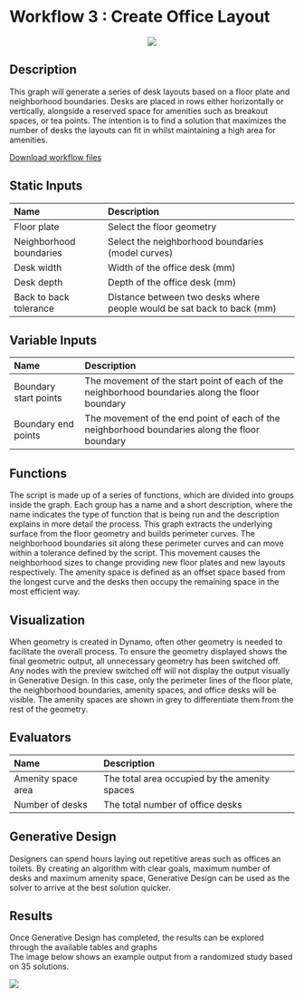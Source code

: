 # Workflow 3 : Create Office Layout

<p align="center">
  <img src="../../assets/sample/workflow31.gif">
</p>

## Description

This graph will generate a series of desk layouts based on a floor plate and neighborhood boundaries. Desks are placed in rows either horizontally or vertically, alongside a reserved space for amenities such as breakout spaces, or tea points. The intention is to find a solution that maximizes the number of desks the layouts can fit in whilst maintaining a high area for amenities. 

[Download workflow files](https://github.com/DynamoDS/RefineryPrimer/releases/download/samples-v1/04-02-03_Office-layout.zip)

## Static Inputs

| Name | Description |
| :--- | :--- |
| Floor plate | Select the floor geometry |
| Neighborhood boundaries | Select the neighborhood boundaries \(model curves\) |
| Desk width | Width of the office desk \(mm\) |
| Desk depth | Depth of the office desk \(mm\) |
| Back to back tolerance | Distance between two desks where people would be sat back to back \(mm\) |

## Variable Inputs

| Name | Description |
| :--- | :--- |
| Boundary start points | The movement of the start point of each of the neighborhood boundaries along the floor boundary |
| Boundary end points | The movement of the end point of each of the neighborhood boundaries along the floor boundary |

## Functions

The script is made up of a series of functions, which are divided into groups inside the graph. Each group has a name and a short description, where the name indicates the type of function that is being run and the description explains in more detail the process. This graph extracts the underlying surface from the floor geometry and builds perimeter curves. The neighborhood boundaries sit along these perimeter curves and can move within a tolerance defined by the script. This movement causes the neighborhood sizes to change providing new floor plates and new layouts respectively. The amenity space is defined as an offset space based from the longest curve and the desks then occupy the remaining space in the most efficient way.

## Visualization

When geometry is created in Dynamo, often other geometry is needed to facilitate the overall process. To ensure the geometry displayed shows the final geometric output, all unnecessary geometry has been switched off. Any nodes with the preview switched off will not display the output visually in Generative Design. In this case, only the perimeter lines of the floor plate, the neighborhood boundaries, amenity spaces, and office desks will be visible. The amenity spaces are shown in grey to differentiate them from the rest of the geometry. 

## Evaluators

| Name | Description |
| :--- | :--- |
| Amenity space area | The total area occupied by the amenity spaces |
| Number of desks | The total number of office desks |

## Generative Design

Designers can spend hours laying out repetitive areas such as offices an toilets. By creating an algorithm with clear goals, maximum number of desks and maximum amenity space, Generative Design can be used as the solver to arrive at the best solution quicker. 

## Results

Once Generative Design has completed, the results can be explored through the available tables and graphs
<br>
The image below shows an example output from a randomized study based on 35 solutions.

![](../../.gitbook/assets/workflow32.png)

